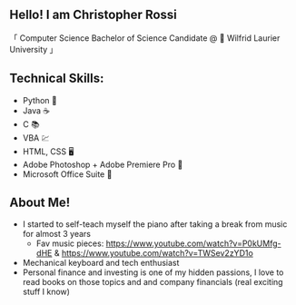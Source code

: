 ## Hello! I am Christopher Rossi

「 Computer Science Bachelor of Science Candidate @ :baby_chick: Wilfrid Laurier University 」

## Technical Skills:
* Python :snake:
* Java :coffee:
* C :books:
* VBA :chart:
* HTML, CSS :desktop_computer:
* Adobe Photoshop + Adobe Premiere Pro :camera_flash:
* Microsoft Office Suite :office:

## About Me!
* I started to self-teach myself the piano after taking a break from music for almost 3 years
  * Fav music pieces: https://www.youtube.com/watch?v=P0kUMfg-dHE & https://www.youtube.com/watch?v=TWSev2zYD1o
* Mechanical keyboard and tech enthusiast 
* Personal finance and investing is one of my hidden passions, I love to read books on those topics and and company financials (real exciting stuff I know)
